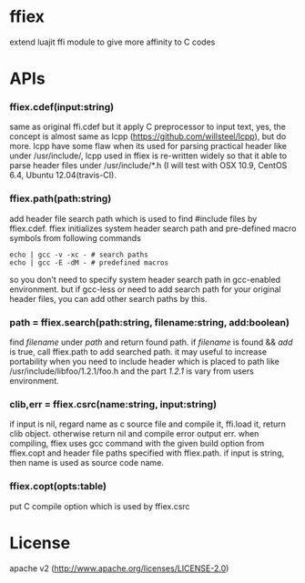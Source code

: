 ffiex
=====

extend luajit ffi module to give more affinity to C codes


APIs
=======

### ffiex.cdef(input:string)
 same as original ffi.cdef but it apply C preprocessor to input text, yes, the concept is almost same as lcpp (https://github.com/willsteel/lcpp), but do more. lcpp have some flaw when its used for parsing practical header like under /usr/include/, lcpp used in ffiex is re-written widely so that it able to parse header files under /usr/include/*.h  (I will test with OSX 10.9, CentOS 6.4, Ubuntu 12.04(travis-CI).

### ffiex.path(path:string)
 add header file search path which is used to find #include files by ffiex.cdef. ffiex initializes system header search path and pre-defined macro symbols from following commands
 ```
 echo | gcc -v -xc - # search paths
 echo | gcc -E -dM - # predefined macros
 ```
 so you don't need to specify system header search path in gcc-enabled environment. but if gcc-less or need to add search path for your original header files, you can add other search paths by this.

### path = ffiex.search(path:string, filename:string, add:boolean)
 find *filename* under *path* and return found path. 
if *filename* is found && *add* is true, call ffiex.path to add searched path.
 it may useful to increase portability when you need to include header which is placed to path like  /usr/include/libfoo/1.2.1/foo.h and the part *1.2.1* is vary from users environment.
 
### clib,err = ffiex.csrc(name:string, input:string)
 if input is nil, regard name as c source file and compile it, ffi.load it, return clib object. otherwise return nil and compile error output err. when compiling, ffiex uses gcc command with the given build option from ffiex.copt and header file paths specified with ffiex.path. if input is string, then name is used as source code name. 
 
### ffiex.copt(opts:table)
 put C compile option which is used by ffiex.csrc



License
=======

apache v2 (http://www.apache.org/licenses/LICENSE-2.0)
